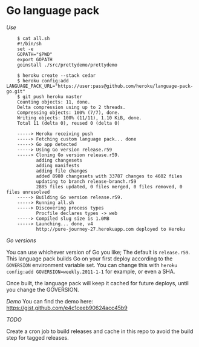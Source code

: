 # Go language pack

*Use*

		$ cat all.sh
		#!/bin/sh
		set -e
		GOPATH="$PWD"
		export GOPATH
		goinstall ./src/prettydemo/prettydemo

		$ heroku create --stack cedar
		$ heroku config:add LANGUAGE_PACK_URL="https://user:pass@github.com/heroku/language-pack-go.git"
		$ git push heroku master
		Counting objects: 11, done.
		Delta compression using up to 2 threads.
		Compressing objects: 100% (7/7), done.
		Writing objects: 100% (11/11), 1.10 KiB, done.
		Total 11 (delta 0), reused 0 (delta 0)

		-----> Heroku receiving push
		-----> Fetching custom language pack... done
		-----> Go app detected
		-----> Using Go version release.r59
		-----> Cloning Go version release.r59.
		       adding changesets
		       adding manifests
		       adding file changes
		       added 8980 changesets with 33787 changes to 4602 files
		       updating to branch release-branch.r59
		       2885 files updated, 0 files merged, 0 files removed, 0 files unresolved
		-----> Building Go version release.r59.
		-----> Running all.sh
		-----> Discovering process types
		       Procfile declares types -> web
		-----> Compiled slug size is 1.0MB
		-----> Launching... done, v4
		       http://pure-journey-27.herokuapp.com deployed to Heroku


*Go versions*

You can use whichever version of Go you like; The default is `release.r59`. This language pack builds Go on your first deploy according to the `GOVERSION` environment variable set. You can change this with `heroku config:add GOVERSION=weekly.2011-1-1` for example, or even a SHA.

Once built, the language pack will keep it cached for future deploys, until you change the GOVERSION.

*Demo*
You can find the demo here:
https://gist.github.com/e4c1ceeb90624acc45b9

*TODO*

Create a cron job to build releases and cache in this repo to avoid the build step for tagged releases.
